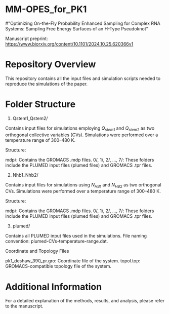 # MM-OPES_for_PK1
#"Optimizing On-the-Fly Probability Enhanced Sampling for Complex RNA Systems: Sampling Free Energy Surfaces of an H-Type Pseudoknot"

Manuscript preprint: https://www.biorxiv.org/content/10.1101/2024.10.25.620366v1


# Repository Overview
This repository contains all the input files and simulation scripts needed to reproduce the simulations of the paper.

# Folder Structure
1. Qstem1_Qstem2/


Contains input files for simulations employing  $Q_{stem1}$ and $Q_{stem2}$ as two orthogonal collective variables (CVs).
Simulations were performed over a temperature range of 300–480 K.

Structure:

mdp/: Contains the GROMACS .mdp files.
0/, 1/, 2/, ..., 7/: These folders include the PLUMED input files (plumed files) and GROMACS .tpr files.


2. Nhb1_Nhb2/


Contains input files for simulations using $N_{HB1}$ and $N_{HB2}$ as two orthogonal CVs.
Simulations were performed over a temperature range of 300–480 K.

Structure:

mdp/: Contains the GROMACS .mdp files.
0/, 1/, 2/, ..., 7/: These folders include the PLUMED input files (plumed files) and GROMACS .tpr files.


3. plumed/


Contains all PLUMED input files used in the simulations.
File naming convention: plumed-CVs-temperature-range.dat.


Coordinate and Topology Files

pk1_deshaw_390_pr.gro: Coordinate file of the system.
topol.top: GROMACS-compatible topology file of the system.


# Additional Information
For a detailed explanation of the methods, results, and analysis, please refer to the manuscript.



